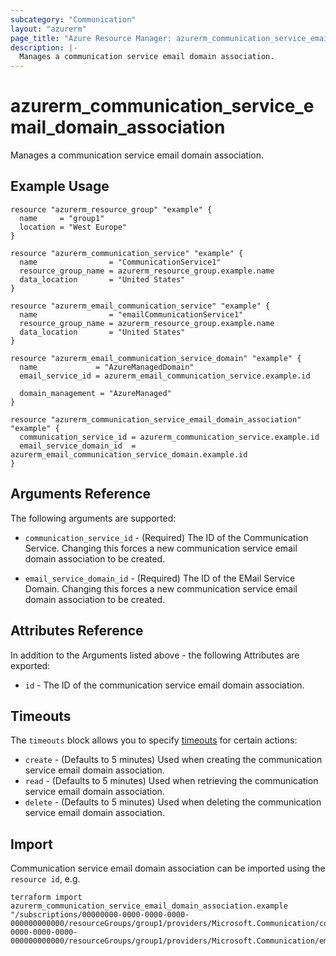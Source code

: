 ```yaml
---
subcategory: "Communication"
layout: "azurerm"
page_title: "Azure Resource Manager: azurerm_communication_service_email_domain_association"
description: |-
  Manages a communication service email domain association.
---
```


# azurerm_communication_service_email_domain_association

Manages a communication service email domain association.

## Example Usage

```hcl
resource "azurerm_resource_group" "example" {
  name     = "group1"
  location = "West Europe"
}

resource "azurerm_communication_service" "example" {
  name                = "CommunicationService1"
  resource_group_name = azurerm_resource_group.example.name
  data_location       = "United States"
}

resource "azurerm_email_communication_service" "example" {
  name                = "emailCommunicationService1"
  resource_group_name = azurerm_resource_group.example.name
  data_location       = "United States"
}

resource "azurerm_email_communication_service_domain" "example" {
  name             = "AzureManagedDomain"
  email_service_id = azurerm_email_communication_service.example.id

  domain_management = "AzureManaged"
}

resource "azurerm_communication_service_email_domain_association" "example" {
  communication_service_id = azurerm_communication_service.example.id
  email_service_domain_id  = azurerm_email_communication_service_domain.example.id
}
```

## Arguments Reference

The following arguments are supported:

* `communication_service_id` - (Required) The ID of the Communication Service. Changing this forces a new communication service email domain association to be created.

* `email_service_domain_id` - (Required) The ID of the EMail Service Domain. Changing this forces a new communication service email domain association to be created.

## Attributes Reference

In addition to the Arguments listed above - the following Attributes are exported: 

* `id` - The ID of the communication service email domain association.

## Timeouts

The `timeouts` block allows you to specify [timeouts](https://www.terraform.io/language/resources/syntax#operation-timeouts) for certain actions:

* `create` - (Defaults to 5 minutes) Used when creating the communication service email domain association.
* `read` - (Defaults to 5 minutes) Used when retrieving the communication service email domain association.
* `delete` - (Defaults to 5 minutes) Used when deleting the communication service email domain association.

## Import

Communication service email domain association can be imported using the `resource id`, e.g.

```shell
terraform import azurerm_communication_service_email_domain_association.example "/subscriptions/00000000-0000-0000-0000-000000000000/resourceGroups/group1/providers/Microsoft.Communication/communicationServices/communicationService1|/subscriptions/00000000-0000-0000-0000-000000000000/resourceGroups/group1/providers/Microsoft.Communication/emailServices/emailCommunicationService1/domains/domain1"
```